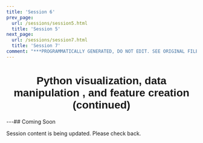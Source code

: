 ```yaml
---
title: 'Session 6'
prev_page:
  url: /sessions/session5.html
  title: 'Session 5'
next_page:
  url: /sessions/session7.html
  title: 'Session 7'
comment: "***PROGRAMMATICALLY GENERATED, DO NOT EDIT. SEE ORIGINAL FILES IN /content***"
---
```

<h1  style="font-family:  Verdana,  Geneva,  sans-serif;  text-align:center">Python  visualization,  data  manipulation  ,  and  feature  creation  (continued)</h1> 
---##  Coming  Soon 
 
Session  content  is  being  updated.  Please  check  back.
